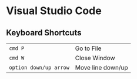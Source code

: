 # Visual Studio Code

## Keyboard Shortcuts

|                        |                   |
| ---------------------- | ----------------- |
| `cmd P`                | Go to File        |
| `cmd W`                | Close Window      |
| `option down/up arrow` | Move line down/up |
